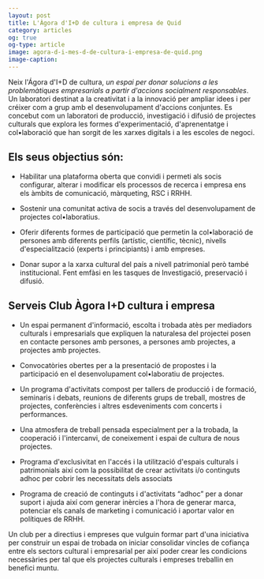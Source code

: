 ```yaml
---
layout: post
title: L'Àgora d'I+D de cultura i empresa de Quid 
category: articles 
og: true
og-type: article
image: agora-d-i-mes-d-de-cultura-i-empresa-de-quid.png
image-caption: 
---
```



Neix l'Ágora d'I+D de cultura, *un espai per donar solucions a les problemàtiques empresarials a partir d'accions socialment responsables*. Un laboratori destinat a la creativitat i a la innovació per ampliar idees i per créixer com a grup amb el desenvolupament d'accions conjuntes. Es concebut com un laboratori de producció, investigació i difusió de projectes culturals que explora les formes d'experimentació, d'aprenentatge i col•laboració que han sorgit de les xarxes digitals i a les escoles de negoci.  

## Els seus objectius són:

-	Habilitar una plataforma oberta que convidi i permeti als socis configurar, alterar i modificar els processos de recerca i empresa ens els àmbits de comunicació, màrqueting, RSC i RRHH. 

-	Sostenir una comunitat activa de socis a través del desenvolupament de projectes col•laboratius.

-	Oferir diferents formes de participació que permetin la col•laboració de persones amb diferents perfils (artístic, científic, tècnic), nivells d'especialització (experts i principiants) i amb empreses.

-	Donar supor a la xarxa cultural del país a nivell patrimonial però també institucional. Fent emfàsi en les tasques de Investigació, preservació i difusió. 

## Serveis Club Àgora I+D cultura i empresa 

-	Un espai permanent d'informació, escolta i trobada atès per mediadors culturals i empresarials que expliquen la naturalesa del projectei posen en contacte persones amb persones, a persones amb projectes, a projectes amb projectes.

-	Convocatòries obertes per a la presentació de propostes i la participació en el desenvolupament col•laboratiu de projectes.

-	Un programa d'activitats compost per tallers de producció i de formació, seminaris i debats, reunions de diferents grups de treball, mostres de projectes, conferències i altres esdeveniments com concerts i performances.

-	Una atmosfera de treball pensada especialment per a la trobada, la cooperació i l'intercanvi, de coneixement i espai de cultura de nous projectes. 

-	Programa d'exclusivitat en l'accés i la utilització d'espais culturals i patrimonials així com la possibilitat de crear activitats i/o  continguts adhoc per cobrir les necessitats dels associats 

-	Programa de creació de continguts i d'activitats “adhoc” per a donar suport  i ajuda així com generar inèrcies a l'hora de generar marca, potenciar els canals de marketing i comunicació i aportar valor en polítiques de RRHH. 

Un club per a directius i empreses que vulguin formar part d'una iniciativa per construir un espai de trobada on iniciar consolidar vincles de cofiança entre els sectors cultural i empresarial per així poder crear les condicions necessàries per tal que els projectes culturals i empreses treballin en benefici muntu.

